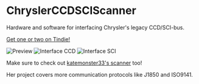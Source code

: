 # ChryslerCCDSCIScanner
Hardware and software for interfacing Chrysler's legacy CCD/SCI-bus.

[Get one or two on Tindie!][Tindie]

![Preview]
![Interface CCD]
![Interface SCI]

Make sure to check out [katemonster33's scanner][CDJPScanMaster] too!

Her project covers more communication protocols like J1850 and ISO9141. 


<!----------------------------------------------------------------------------->

[Interface SCI]: https://chryslerccdsci.files.wordpress.com/2021/08/gui_sci-bus_pcm_table_01.png
[Interface CCD]: https://chryslerccdsci.files.wordpress.com/2021/08/gui_ccd-bus_table_01.png
[Preview]: https://chryslerccdsci.files.wordpress.com/2021/08/img_20210819_170230_02.jpg

[Tindie]: https://www.tindie.com/products/17595/

[CDJPScanMaster]: https://github.com/katemonster33/CDJPScanMaster